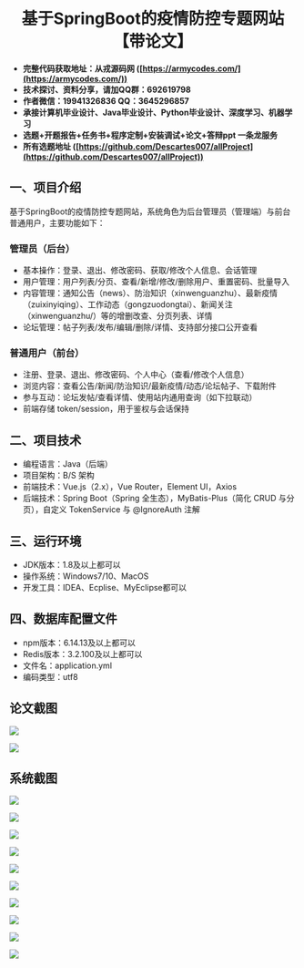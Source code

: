 <h1 align="center">基于SpringBoot的疫情防控专题网站【带论文】</h1></p>

- <b>完整代码获取地址：从戎源码网 ([https://armycodes.com/](https://armycodes.com/))</b>
- <b>技术探讨、资料分享，请加QQ群：692619798</b>
- <b>作者微信：19941326836  QQ：3645296857</b>
- <b>承接计算机毕业设计、Java毕业设计、Python毕业设计、深度学习、机器学习</b>
- <b>选题+开题报告+任务书+程序定制+安装调试+论文+答辩ppt 一条龙服务</b>
- <b>所有选题地址 ([https://github.com/Descartes007/allProject](https://github.com/Descartes007/allProject)) </b>

## 一、项目介绍

基于SpringBoot的疫情防控专题网站，系统角色为后台管理员（管理端）与前台普通用户，主要功能如下：
### 管理员（后台）
- 基本操作：登录、退出、修改密码、获取/修改个人信息、会话管理
- 用户管理：用户列表/分页、查看/新增/修改/删除用户、重置密码、批量导入
- 内容管理：通知公告（news）、防治知识（xinwenguanzhu）、最新疫情（zuixinyiqing）、工作动态（gongzuodongtai）、新闻关注（xinwenguanzhu/）等的增删改查、分页列表、详情
- 论坛管理：帖子列表/发布/编辑/删除/详情、支持部分接口公开查看
### 普通用户（前台）
- 注册、登录、退出、修改密码、个人中心（查看/修改个人信息）
- 浏览内容：查看公告/新闻/防治知识/最新疫情/动态/论坛帖子、下载附件
- 参与互动：论坛发帖/查看详情、使用站内通用查询（如下拉联动）
- 前端存储 token/session，用于鉴权与会话保持

## 二、项目技术

- 编程语言：Java（后端）
- 项目架构：B/S 架构
- 前端技术：Vue.js（2.x），Vue Router，Element UI，Axios
- 后端技术：Spring Boot（Spring 全生态），MyBatis-Plus（简化 CRUD 与分页），自定义 TokenService 与 @IgnoreAuth 注解


## 三、运行环境

- JDK版本：1.8及以上都可以
- 操作系统：Windows7/10、MacOS
- 开发工具：IDEA、Ecplise、MyEclipse都可以

## 四、数据库配置文件

- npm版本：6.14.13及以上都可以
- Redis版本：3.2.100及以上都可以
- 文件名：application.yml
- 编码类型：utf8

## 论文截图

![](screenshot/1.png)

![](screenshot/2.png)

## 系统截图

![](screenshot/3.png)

![](screenshot/4.png)

![](screenshot/5.png)

![](screenshot/6.png)

![](screenshot/7.png)

![](screenshot/8.png)

![](screenshot/9.png)

![](screenshot/10.png)

![](screenshot/11.png)

![](screenshot/12.png)
